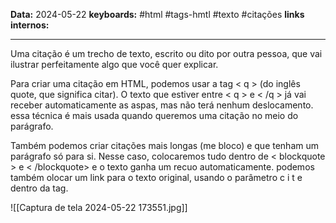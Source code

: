 
**Data:** 2024-05-22
**keyboards:** #html #tags-hmtl #texto #citações
**links internos:** 
___

Uma citação é um trecho de texto, escrito ou dito por outra pessoa, que vai ilustrar perfeitamente algo que você quer explicar.

Para criar uma citação em HTML, podemos usar a tag < q > (do inglês quote, que significa citar). O texto que estiver entre < q > e < /q > já vai receber automaticamente as aspas, mas não terá nenhum deslocamento. essa técnica é mais usada quando queremos uma citação no meio do parágrafo.

Também podemos criar citações mais longas (me bloco) e que tenham um parágrafo só para si. Nesse caso, colocaremos tudo dentro de < blockquote > e < /blockquote> e o texto ganha um recuo automaticamente. podemos também olocar um link para o texto original, usando o parâmetro  c i t e  dentro da tag. 

![[Captura de tela 2024-05-22 173551.jpg]]
